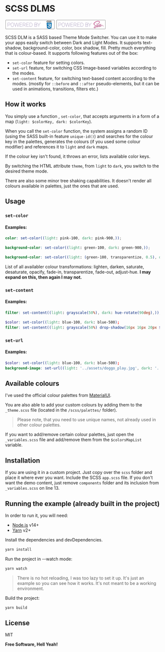 # SCSS DLMS

[![CSS3](./md/poweredbycss3.png)](https://www.w3schools.com/css/) [![SCSS](./md/poweredbysass.png)](https://sass-lang.com/)

SCSS DLM is a SASS based Theme Mode Switcher. You can use it to make your apps easily switch between Dark and Light Modes. It supports text-shadow, background-color, color, box shadow, fill. Pretty much everything that is colour-based. It supports following features out of the box:

-   `set-color` feature for setting colors.
-   `set-url` feature, for switching CSS Image-based variables according to the modes.
-   `set-content` feature, for switching text-based content according to the modes. (mostly for `::before` and `::after` pseudo-elements, but it can be used in animations, transitions, filters etc.)

## How it works

You simply use a function , `set-color`, that accepts arguments in a form of a map (`light: $colorKey, dark: $colorKey`).

When you call the `set-color` function, the system assigns a random ID (using the SASS built-in feature `unique-id()`) and searches for the colour key in the palettes, generates the colours (if you used some colour modifier) and references it to `light` and `dark` maps.

If the colour key isn't found, it throws an error, lists available color keys.

By switching the HTML attribute `theme`, from `light` to `dark`, you switch to the desired theme mode.

There are also some minor tree shaking capabilities. It doesn't render all colours available in palettes, just the ones that are used.

## Usage

### `set-color`

#### Examples:

```scss
color: set-color((light: pink-100, dark: pink-900,));
```

```scss
background-color: set-color((light: green-100, dark: green-900,));
```

```scss
background-color: set-color((light: (green-100, transparentize, 0.5), dark: (green-900, lighten, 5%),));
```

List of all availabler colour transformations: lighten, darken, saturate, desaturate, opacify, fade-in, transparentize, fade-out, adjust-hue. __I may expand on this, then again I may not.__

### `set-content`

#### Examples:

```scss
filter: set-content((light: grayscale(50%), dark: hue-rotate(90deg),));
```

```scss
$color: set-color((light: blue-100, dark: blue-500);
filter: set-content((light: grayscale(50%) drop-shadow(16px 16px 20px $color), dark: hue-rotate(90deg)));
```

### `set-url`

#### Examples:

```scss
$color: set-color((light: blue-100, dark: blue-500);
background-image: set-url((light: '../assets/doggo_play.jpg', dark: '../assets/doggo_sleep.jpg'));
```

## Available colours

I've used the official colour palettes from [MaterialUI](https://material-ui.com/customization/color/#color-palette).

You are also able to add your custom colours by adding them to the `_theme.scss` file (located in the `/scss/palettes/` folder).

> Please note, that you need to use unique names, not already used in other colour palettes.

If you want to add/remove certain colour palettes, just open the `_variables.scss` file and add/remove them from the `$colorsMapList` variable.

## Installation

If you are using it in a custom project. Just copy over the `scss` folder and place it where ever you want. Include the SCSS `app.scss` file. If you don't want the demo content, just remove `components` folder and its inclusion from `_variables.scss` on line 13.

## Running the example (already built in the project)

In order to run it, you will need:

-   [Node.js](https://nodejs.org/) v14+
-   [Yarn](https://yarnpkg.com/) v2+

Install the dependencies and devDependencies.

```sh
yarn install
```

Run the project in --watch mode:

```sh
yarn watch
```

> There is no hot reloading, I was too lazy to set it up. It's just an example so you can see how it works. It's not meant to be a working environment.

Build the project:

```sh
yarn build
```

## License

MIT

**Free Software, Hell Yeah!**

